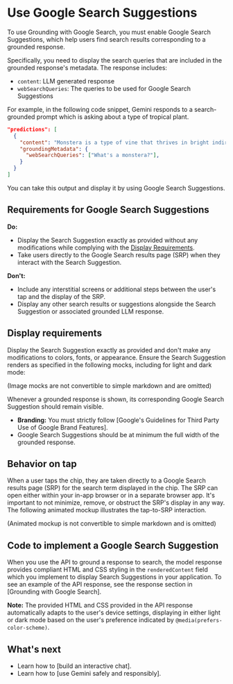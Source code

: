 # Use Google Search Suggestions

To use Grounding with Google Search, you must enable Google Search Suggestions, which help users find search results corresponding to a grounded response.

Specifically, you need to display the search queries that are included in the grounded response's metadata. The response includes:

  * `content`: LLM generated response
  * `webSearchQueries`: The queries to be used for Google Search Suggestions

For example, in the following code snippet, Gemini responds to a search-grounded prompt which is asking about a type of tropical plant.

```json
"predictions": [
  {
    "content": "Monstera is a type of vine that thrives in bright indirect light…",
    "groundingMetadata": {
      "webSearchQueries": ["What's a monstera?"],
    }
  }
]
```

You can take this output and display it by using Google Search Suggestions.

## Requirements for Google Search Suggestions

**Do:**

  * Display the Search Suggestion exactly as provided without any modifications while complying with the [Display Requirements](https://www.google.com/search?q=%23display-requirements).
  * Take users directly to the Google Search results page (SRP) when they interact with the Search Suggestion.

**Don't:**

  * Include any interstitial screens or additional steps between the user's tap and the display of the SRP.
  * Display any other search results or suggestions alongside the Search Suggestion or associated grounded LLM response.

## Display requirements

Display the Search Suggestion exactly as provided and don't make any modifications to colors, fonts, or appearance. Ensure the Search Suggestion renders as specified in the following mocks, including for light and dark mode:

(Image mocks are not convertible to simple markdown and are omitted)

Whenever a grounded response is shown, its corresponding Google Search Suggestion should remain visible.

  * **Branding:** You must strictly follow [Google's Guidelines for Third Party Use of Google Brand Features].
  * Google Search Suggestions should be at minimum the full width of the grounded response.

## Behavior on tap

When a user taps the chip, they are taken directly to a Google Search results page (SRP) for the search term displayed in the chip. The SRP can open either within your in-app browser or in a separate browser app. It's important to not minimize, remove, or obstruct the SRP's display in any way. The following animated mockup illustrates the tap-to-SRP interaction.

(Animated mockup is not convertible to simple markdown and is omitted)

## Code to implement a Google Search Suggestion

When you use the API to ground a response to search, the model response provides compliant HTML and CSS styling in the `renderedContent` field which you implement to display Search Suggestions in your application. To see an example of the API response, see the response section in [Grounding with Google Search].

**Note:** The provided HTML and CSS provided in the API response automatically adapts to the user's device settings, displaying in either light or dark mode based on the user's preference indicated by `@media(prefers-color-scheme)`.

## What's next

  * Learn how to [build an interactive chat].
  * Learn how to [use Gemini safely and responsibly].
